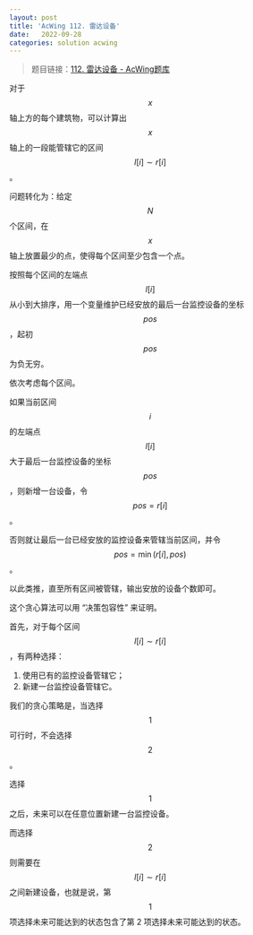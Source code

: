 ```yaml
---
layout: post
title: 'AcWing 112. 雷达设备'
date:   2022-09-28
categories: solution acwing
---
```


> 题目链接：<a href="https://www.acwing.com/problem/content/114/" target="_blank">112. 雷达设备 - AcWing题库</a>

对于 $$x$$ 轴上方的每个建筑物，可以计算出 $$x$$ 轴上的一段能管辖它的区间 $$l[i] \sim r[i]$$。

问题转化为：给定 $$N$$ 个区间，在 $$x$$ 轴上放置最少的点，使得每个区间至少包含一个点。

按照每个区间的左端点 $$l[i]$$ 从小到大排序，用一个变量维护已经安放的最后一台监控设备的坐标 $$pos$$，起初 $$pos$$ 为负无穷。

依次考虑每个区间。

如果当前区间 $$i$$ 的左端点 $$l[i]$$ 大于最后一台监控设备的坐标 $$pos$$，则新增一台设备，令 $$pos = r[i]$$。

否则就让最后一台已经安放的监控设备来管辖当前区间，并令 $$pos = \min(r[i], pos)$$。

以此类推，直至所有区间被管辖，输出安放的设备个数即可。

这个贪心算法可以用 “决策包容性” 来证明。

首先，对于每个区间 $$l[i] \sim r[i]$$，有两种选择：

1. 使用已有的监控设备管辖它；
2. 新建一台监控设备管辖它。

我们的贪心策略是，当选择 $$1$$ 可行时，不会选择 $$2$$。

选择 $$1$$ 之后，未来可以在任意位置新建一台监控设备。

而选择 $$2$$ 则需要在 $$l[i] \sim r[i]$$ 之间新建设备，也就是说，第 $$1$$ 项选择未来可能达到的状态包含了第 $2$ 项选择未来可能达到的状态。